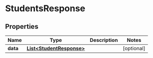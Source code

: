 
# StudentsResponse

## Properties
Name | Type | Description | Notes
------------ | ------------- | ------------- | -------------
**data** | [**List&lt;StudentResponse&gt;**](StudentResponse.md) |  |  [optional]



